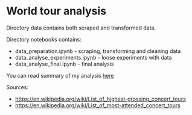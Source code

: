 # World tour analysis

Directory data contains both scraped and transformed data.

Directory notebooks contains:
 - data_preparation.ipynb - scraping, transforming and cleaning data
 - data_analyse_experiments.ipynb - loose experiments with data
 - data_analyse_final.ipynb - final analysis

You can read summary of my analysis [here](http://kosaqh.github.io/what-does-world-in-the-world-tour-phrase-really-mean.html)

Sources:
 - https://en.wikipedia.org/wiki/List_of_highest-grossing_concert_tours
 - https://en.wikipedia.org/wiki/List_of_most-attended_concert_tours